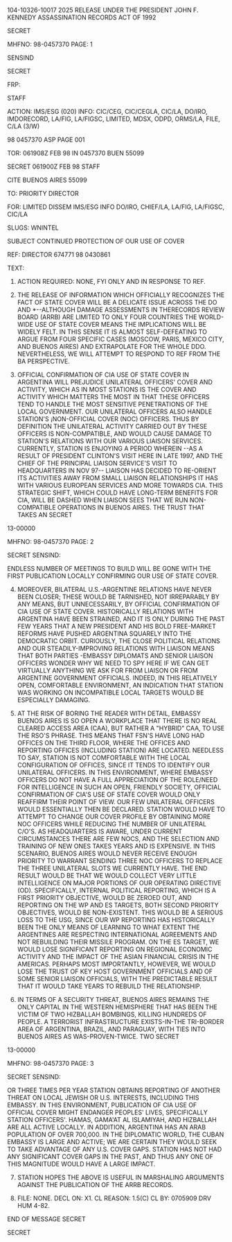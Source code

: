 104-10326-10017 2025 RELEASE UNDER THE PRESIDENT JOHN F. KENNEDY ASSASSINATION RECORDS ACT OF 1992

SECRET

MHFNO: 98-0457370 PAGE: 1

SENSIND

SECRET

FRP:

STAFF

ACTION: IMS/ESG (020) INFO: CIC/CEG, CIC/CEGLA, CIC/LA, DO/IRO, IMDORECORD, LA/FIG, LA/FIGSC, LIMITED, MDSX, ODPD, ORMS/LA, FILE, C/LA (3/W)

98 0457370 ASP PAGE 001

TOR: 061908Z FEB 98 IN 0457370
BUEN 55099

SECRET 061900Z FEB 98 STAFF

CITE BUENOS AIRES 55099

TO: PRIORITY DIRECTOR

FOR: LIMITED DISSEM IMS/ESG INFO DO/IRO, CHIEF/LA, LA/FIG, LA/FIGSC, CIC/LA

SLUGS: WNINTEL

SUBJECT CONTINUED PROTECTION OF OUR USE OF COVER

REF: DIRECTOR 674771 98 0430861

TEXT:

1. ACTION REQUIRED: NONE, FYI ONLY AND IN RESPONSE TO REF.

2. THE RELEASE OF INFORMATION WHICH OFFICIALLY RECOGNIZES THE
FACT OF STATE COVER WILL BE A DELICATE ISSUE ACROSS THE DO AND
*--ALTHOUGH DAMAGE ASSESSMENTS IN THE<JFK ASSASSINATION>RECORDS REVIEW
BOARD (ARRB) ARE LIMITED TO ONLY FOUR COUNTRIES THE WORLD-WIDE USE
OF STATE COVER MEANS THE IMPLICATIONS WILL BE WIDELY FELT.
IN THIS SENSE IT IS ALMOST SELF-DEFEATING TO ARGUE FROM FOUR SPECIFIC CASES
(MOSCOW, PARIS, MEXICO CITY, AND BUENOS AIRES) AND EXTRAPOLATE FOR
THE WHOLE DDO. NEVERTHELESS, WE WILL ATTEMPT TO RESPOND TO REF FROM
THE BA PERSPECTIVE.

3. OFFICIAL CONFIRMATION OF CIA USE OF STATE COVER IN ARGENTINA
WILL PREJUDICE UNILATERAL OFFICERS' COVER AND ACTIVITY, WHICH AS IN
MOST STATIONS IS THE COVER AND ACTIVITY WHICH MATTERS THE MOST IN
THAT THESE OFFICERS TEND TO HANDLE THE MOST SENSITIVE PENETRATIONS OF
THE LOCAL GOVERNMENT. OUR UNILATERAL OFFICERS ALSO HANDLE STATION'S
¡NON-OFFICIAL COVER (NOC) OFFICERS. THUS BY DEFINITION THE UNILATERAL
ACTIVITY CARRIED OUT BY THESE OFFICERS IS NON-COMPATIBLE, AND WOULD
CAUSE DAMAGE TO STATION'S RELATIONS WITH OUR VARIOUS LIAISON
SERVICES. CURRENTLY, STATION IS ENJOYING A PERIOD WHEREIN --AS A
RESULT OF PRESIDENT CLINTON'S VISIT HERE IN LATE 1997, AND THE CHIEF
OF THE PRINCIPAL LIAISON SERVICE'S VISIT TO HEADQUARTERS IN NOV 97--
LIAISON HAS DECIDED TO RE-ORIENT ITS ACTIVITIES AWAY FROM SMALL
LIAISON RELATIONSHIPS IT HAS WITH VARIOUS EUROPEAN SERVICES AND MORE
TOWARDS CIA. THIS STRATEGIC SHIFT, WHICH COULD HAVE LONG-TERM
BENEFITS FOR CIA, WILL BE DASHED WHEN LIAISON SEES THAT WE RUN
NON-COMPATIBLE OPERATIONS IN BUENOS AIRES. THE TRUST THAT TAKES AN
SECRET

13-00000

MHFNO: 98-0457370 PAGE: 2

SECRET
SENSIND:

ENDLESS NUMBER OF MEETINGS TO BUILD WILL BE GONE WITH THE FIRST
PUBLICATION LOCALLY CONFIRMING OUR USE OF STATE COVER.

4. MOREOVER, BILATERAL U.S.-ARGENTINE RELATIONS HAVE NEVER BEEN
CLOSER; THESE WOULD BE TARNISHED, NOT IRREPARABLY BY ANY MEANS, BUT
UNNECESSARILY, BY OFFICIAL CONFIRMATION OF CIA USE OF STATE COVER.
HISTORICALLY RELATIONS WITH ARGENTINA HAVE BEEN STRAINED, AND IT IS
ONLY DURING THE PAST FEW YEARS THAT A NEW PRESIDENT AND HIS BOLD
FREE-MARKET REFORMS HAVE PUSHED ARGENTINA SQUARELY INTO THE
DEMOCRATIC ORBIT. CURIOUSLY, THE CLOSE POLITICAL RELATIONS AND OUR
STEADILY-IMPROVING RELATIONS WITH LIAISON MEANS THAT BOTH PARTIES
-EMBASSY DIPLOMATS AND SENIOR LIAISON OFFICERS WONDER WHY WE NEED
TO SPY HERE IF WE CAN GET VIRTUALLY ANYTHING WE ASK FOR FROM LIAISON
OR FROM ARGENTINE GOVERNMENT OFFICIALS. INDEED, IN THIS RELATIVELY
OPEN, COMFORTABLE ENVIRONMENT, AN INDICATION THAT STATION WAS WORKING
ON INCOMPATIBLE LOCAL TARGETS WOULD BE ESPECIALLY DAMAGING.

5. AT THE RISK OF BORING THE READER WITH DETAIL, EMBASSY BUENOS
AIRES IS SO OPEN A WORKPLACE THAT THERE IS NO REAL CLEARED ACCESS
AREA (CAA), BUT RATHER A "HYBRID" CAA, TO USE THE RSO'S PHRASE. THIS
MEANS THAT FSN'S HAVE LONG HAD OFFICES ON THE THIRD FLOOR, WHERE THE
<EXECUTIVE>OFFICES AND REPORTING OFFICES (INCLUDING STATION) ARE
LOCATED. NEEDLESS TO SAY, STATION IS NOT COMFORTABLE WITH THE LOCAL
CONFIGURATION OF OFFICES, SINCE IT TENDS TO IDENTIFY OUR UNILATERAL
OFFICERS. IN THIS ENVIRONMENT, WHERE EMBASSY OFFICERS DO NOT HAVE A
FULL APPRECIATION OF THE ROLE/NEED FOR INTELLIGENCE IN SUCH AN OPEN,
FRIENDLY SOCIETY, OFFICIAL CONFIRMATION OF CIA'S USE OF STATE COVER
WOULD ONLY REAFFIRM THEIR POINT OF VIEW. OUR FEW UNILATERAL OFFICERS
WOULD ESSENTIALLY THEN BE DECLARED. STATION WOULD HAVE TO ATTEMPT TO
CHANGE OUR COVER PROFILE BY OBTAINING MORE NOC OFFICERS WHILE
REDUCING THE NUMBER OF UNILATERAL C/O'S. AS HEADQUARTERS IS AWARE,
UNDER CURRENT CIRCUMSTANCES THERE ARE FEW NOCS, AND THE SELECTION AND
TRAINING OF NEW ONES TAKES YEARS AND IS EXPENSIVE. IN THIS SCENARIO,
BUENOS AIRES WOULD NEVER RECEIVE ENOUGH PRIORITY TO WARRANT SENDING
THREE NOC OFFICERS TO REPLACE THE THREE UNILATERAL SLOTS WE CURRENTLY
HAVE. THE END RESULT WOULD BE THAT WE WOULD COLLECT VERY LITTLE
INTELLIGENCE ON MAJOR PORTIONS OF OUR OPERATING DIRECTIVE (OD).
SPECIFICALLY, INTERNAL POLITICAL REPORTING, WHICH IS A FIRST PRIORITY
OBJECTIVE, WOULD BE ZEROED OUT, AND REPORTING ON THE WP AND ES
TARGETS, BOTH SECOND PRIORITY OBJECTIVES, WOULD BE NON-EXISTENT.
THIS WOULD BE A SERIOUS LOSS TO THE USG, SINCE OUR WP REPORTING HAS
HISTORICALLY BEEN THE ONLY MEANS OF LEARNING TO WHAT EXTENT THE
ARGENTINES ARE RESPECTING INTERNATIONAL AGREEMENTS AND NOT REBUILDING
THEIR MISSILE PROGRAM. ON THE ES TARGET, WE WOULD LOSE SIGNIFICANT
REPORTING ON REGIONAL ECONOMIC ACTIVITY AND THE IMPACT OF THE ASIAN
FINANCIAL CRISIS IN THE AMERICAS. PERHAPS MOST IMPORTANTLY, HOWEVER,
WE WOULD LOSE THE TRUST OF KEY HOST GOVERNMENT OFFICIALS AND OF SOME
SENIOR LIAISON OFFICIALS, WITH THE PREDICTABLE RESULT THAT IT WOULD
TAKE YEARS TO REBUILD THE RELATIONSHIP.

6. IN TERMS OF A SECURITY THREAT, BUENOS AIRES REMAINS THE ONLY
CAPITAL IN THE WESTERN HEMISPHERE THAT HAS BEEN THE VICTIM OF TWO
HIZBALLAH BOMBINGS, KILLING HUNDREDS OF PEOPLE. A TERRORIST
INFRASTRUCTURE EXISTS-IN-THE TRI-BORDER AREA OF ARGENTINA, BRAZIL,
AND PARAGUAY, WITH TIES INTO BUENOS AIRES AS WAS-PROVEN-TWICE. TWO
SECRET

13-00000

MHFNO: 98-0457370 PAGE: 3

SECRET
SENSIND:

OR THREE TIMES PER YEAR STATION OBTAINS REPORTING OF ANOTHER THREAT
ON LOCAL JEWISH OR U.S. INTERESTS, INCLUDING THIS EMBASSY. IN THIS
ENVIRONMENT, PUBLICATION OF CIA USE OF OFFICIAL COVER MIGHT ENDANGER
PEOPLES' LIVES, SPECIFICALLY STATION OFFICERS'. HAMAS, GAMA'AT AL
ISLAMIYAH, AND HIZBALLAH ARE ALL ACTIVE LOCALLY. IN ADDITION,
ARGENTINA HAS AN ARAB POPULATION OF OVER 700,000. IN THE DIPLOMATIC
WORLD, THE CUBAN EMBASSY IS LARGE AND ACTIVE; WE ARE CERTAIN THEY
WOULD SEEK TO TAKE ADVANTAGE OF ANY U.S. COVER GAPS. STATION HAS NOT
HAD ANY SIGNIFICANT COVER GAPS IN THE PAST, AND THUS ANY ONE OF THIS
MAGNITUDE WOULD HAVE A LARGE IMPACT.

7. STATION HOPES THE ABOVE IS USEFUL IN MARSHALING ARGUMENTS
AGAINST THE PUBLICATION OF THE ARRB RECORDS.

8. FILE: NONE. DECL ON: X1. CL REASON: 1.5(C) CL BY: 0705909
DRV HUM 4-82.

END OF MESSAGE
SECRET

SECRET
